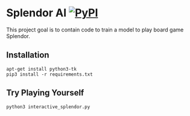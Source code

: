 Splendor AI [![PyPI](https://img.shields.io/pypi/pyversions/Django.svg?style=plastic)](https://github.com/filipmlynarski/splendor-ai)
===========
This project goal is to contain code to train a model to play board game Splendor.

Installation
------------
```
apt-get install python3-tk
pip3 install -r requirements.txt
```

Try Playing Yourself
-----------
```
python3 interactive_splendor.py
```
